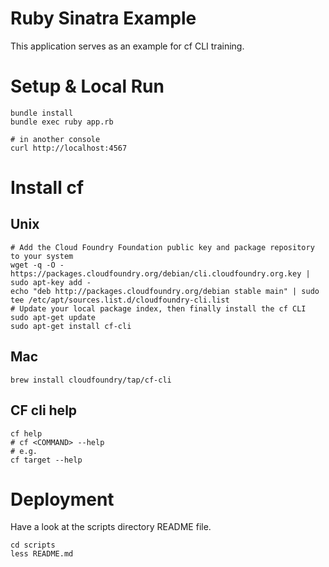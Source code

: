 # Ruby Sinatra Example

This application serves as an example for cf CLI training.

# Setup & Local Run
```
bundle install
bundle exec ruby app.rb

# in another console
curl http://localhost:4567
```

# Install cf

## Unix
```
# Add the Cloud Foundry Foundation public key and package repository to your system
wget -q -O - https://packages.cloudfoundry.org/debian/cli.cloudfoundry.org.key | sudo apt-key add -
echo "deb http://packages.cloudfoundry.org/debian stable main" | sudo tee /etc/apt/sources.list.d/cloudfoundry-cli.list
# Update your local package index, then finally install the cf CLI
sudo apt-get update
sudo apt-get install cf-cli
```

## Mac
```
brew install cloudfoundry/tap/cf-cli
```

## CF cli help
```
cf help
# cf <COMMAND> --help
# e.g.
cf target --help
```

# Deployment

Have a look at the scripts directory README file.
```
cd scripts
less README.md
```
